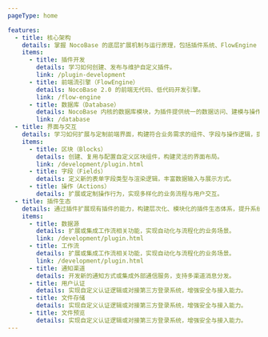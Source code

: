 ```yaml
---
pageType: home

features:
  - title: 核心架构
    details: 掌握 NocoBase 的底层扩展机制与运行原理，包括插件系统、FlowEngine 与数据库内核模块，构建坚实的开发基础。
    items:
      - title: 插件开发
        details: 学习如何创建、发布与维护自定义插件。
        link: /plugin-development
      - title: 前端流引擎（FlowEngine）
        details: NocoBase 2.0 的前端无代码、低代码开发引擎。
        link: /flow-engine
      - title: 数据库（Database）
        details: NocoBase 内核的数据库模块，为插件提供统一的数据访问、建模与操作 API，是插件间数据交互的核心基础。
        link: /database
  - title: 界面与交互
    details: 学习如何扩展与定制前端界面，构建符合业务需求的组件、字段与操作逻辑，提升系统的可视化与交互体验。
    items:
      - title: 区块（Blocks）
        details: 创建、复用与配置自定义区块组件，构建灵活的界面布局。
        link: /development/plugin.html
      - title: 字段（Fields）
        details: 定义新的表单字段类型与渲染逻辑，丰富数据输入与展示方式。
      - title: 操作（Actions）
        details: 扩展或定制操作行为，实现多样化的业务流程与用户交互。
  - title: 插件生态
    details: 通过插件扩展现有插件的能力，构建层次化、模块化的插件生态体系，提升系统的可扩展性与协作能力。
    items:
      - title: 数据源
        details: 扩展或集成工作流相关功能，实现自动化与流程化的业务场景。
        link: /development/plugin.html
      - title: 工作流
        details: 扩展或集成工作流相关功能，实现自动化与流程化的业务场景。
        link: /development/plugin.html
      - title: 通知渠道
        details: 开发新的通知方式或集成外部通信服务，支持多渠道消息分发。
      - title: 用户认证
        details: 实现自定义认证逻辑或对接第三方登录系统，增强安全与接入能力。
      - title: 文件存储
        details: 实现自定义认证逻辑或对接第三方登录系统，增强安全与接入能力。
      - title: 文件预览
        details: 实现自定义认证逻辑或对接第三方登录系统，增强安全与接入能力。
---
```

